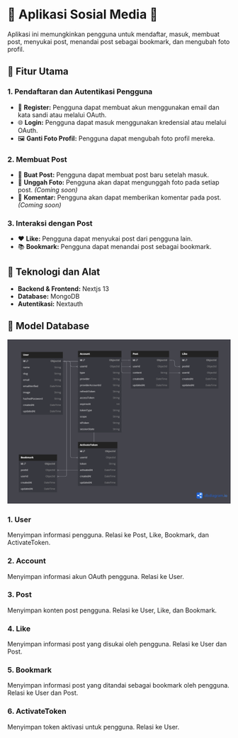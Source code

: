 # 🌟 Aplikasi Sosial Media 🌟

Aplikasi ini memungkinkan pengguna untuk mendaftar, masuk, membuat post, menyukai post, menandai post sebagai bookmark, dan mengubah foto profil.

## 🚀 Fitur Utama

### 1. **Pendaftaran dan Autentikasi Pengguna**

- 🔑 **Register:** Pengguna dapat membuat akun menggunakan email dan kata sandi atau melalui OAuth.
- 🌐 **Login:** Pengguna dapat masuk menggunakan kredensial atau melalui OAuth.
- 🖼️ **Ganti Foto Profil:** Pengguna dapat mengubah foto profil mereka.

### 2. **Membuat Post**

- 📝 **Buat Post:** Pengguna dapat membuat post baru setelah masuk.
- 📸 **Unggah Foto:** Pengguna akan dapat mengunggah foto pada setiap post. _(Coming soon)_
- 💬 **Komentar:** Pengguna akan dapat memberikan komentar pada post. _(Coming soon)_

### 3. **Interaksi dengan Post**

- ❤️ **Like:** Pengguna dapat menyukai post dari pengguna lain.
- 📚 **Bookmark:** Pengguna dapat menandai post sebagai bookmark.

## 🧰 Teknologi dan Alat

- **Backend & Frontend:** Nextjs 13
- **Database:** MongoDB
- **Autentikasi:** Nextauth

## 📐 Model Database

![Database Diagram](public/diagram.png)

### 1. **User**

Menyimpan informasi pengguna. Relasi ke Post, Like, Bookmark, dan ActivateToken.

### 2. **Account**

Menyimpan informasi akun OAuth pengguna. Relasi ke User.

### 3. **Post**

Menyimpan konten post pengguna. Relasi ke User, Like, dan Bookmark.

### 4. **Like**

Menyimpan informasi post yang disukai oleh pengguna. Relasi ke User dan Post.

### 5. **Bookmark**

Menyimpan informasi post yang ditandai sebagai bookmark oleh pengguna. Relasi ke User dan Post.

### 6. **ActivateToken**

Menyimpan token aktivasi untuk pengguna. Relasi ke User.
